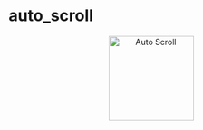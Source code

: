 # auto_scroll

<p align="center">
<img alt="Auto Scroll" width="150" src="https://github.com/pshanmukha/flutter_auto_scroll/blob/master/assets/autoscroll.gif">
</p>

